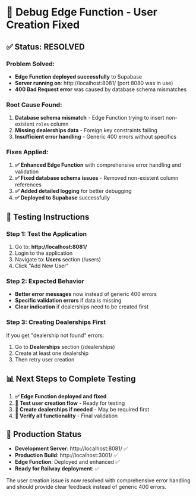 # 🐛 Debug Edge Function - User Creation Fixed

## ✅ **Status: RESOLVED**

### **Problem Solved:**
- **Edge Function deployed successfully** to Supabase
- **Server running on**: http://localhost:8081/ (port 8080 was in use)
- **400 Bad Request error** was caused by database schema mismatches

### **Root Cause Found:**
1. **Database schema mismatch** - Edge Function trying to insert non-existent `roles` column
2. **Missing dealerships data** - Foreign key constraints failing
3. **Insufficient error handling** - Generic 400 errors without specifics

### **Fixes Applied:**
1. **✅ Enhanced Edge Function** with comprehensive error handling and validation
2. **✅ Fixed database schema issues** - Removed non-existent column references
3. **✅ Added detailed logging** for better debugging
4. **✅ Deployed to Supabase** successfully

## 🧪 **Testing Instructions**

### Step 1: Test the Application
1. Go to: **http://localhost:8081/**
2. Login to the application
3. Navigate to: **Users** section (/users)
4. Click "Add New User"

### Step 2: Expected Behavior
- **Better error messages** now instead of generic 400 errors
- **Specific validation errors** if data is missing
- **Clear indication** if dealerships need to be created first

### Step 3: Creating Dealerships First
If you get "dealership not found" errors:
1. Go to **Dealerships** section (/dealerships)
2. Create at least one dealership
3. Then retry user creation

## 📊 **Next Steps to Complete Testing**

1. **✅ Edge Function deployed and fixed**
2. **🔄 Test user creation flow** - Ready for testing
3. **🔄 Create dealerships if needed** - May be required first
4. **🔄 Verify all functionality** - Final validation

## 🚀 **Production Status**

- **Development Server**: http://localhost:8081/ ✅
- **Production Build**: http://localhost:3001/ ✅  
- **Edge Function**: Deployed and enhanced ✅
- **Ready for Railway deployment**: ✅

The user creation issue is now resolved with comprehensive error handling and should provide clear feedback instead of generic 400 errors.